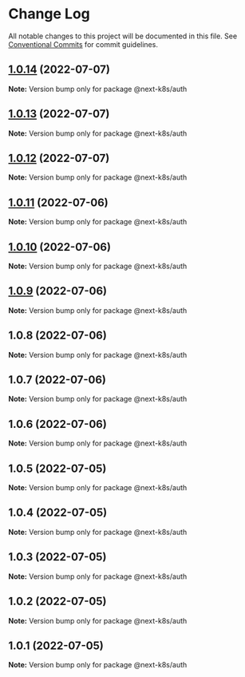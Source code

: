 # Change Log

All notable changes to this project will be documented in this file.
See [Conventional Commits](https://conventionalcommits.org) for commit guidelines.

## [1.0.14](https://github.com/mathiscode/next-k8s-boilerplate/compare/@next-k8s/auth@1.0.13...@next-k8s/auth@1.0.14) (2022-07-07)

**Note:** Version bump only for package @next-k8s/auth





## [1.0.13](https://github.com/mathiscode/next-k8s-boilerplate/compare/@next-k8s/auth@1.0.12...@next-k8s/auth@1.0.13) (2022-07-07)

**Note:** Version bump only for package @next-k8s/auth





## [1.0.12](https://github.com/mathiscode/next-k8s-boilerplate/compare/@next-k8s/auth@1.0.11...@next-k8s/auth@1.0.12) (2022-07-07)

**Note:** Version bump only for package @next-k8s/auth





## [1.0.11](https://github.com/mathiscode/next-k8s-boilerplate/compare/@next-k8s/auth@1.0.10...@next-k8s/auth@1.0.11) (2022-07-06)

**Note:** Version bump only for package @next-k8s/auth





## [1.0.10](https://github.com/mathiscode/next-k8s-boilerplate/compare/@next-k8s/auth@1.0.9...@next-k8s/auth@1.0.10) (2022-07-06)

**Note:** Version bump only for package @next-k8s/auth





## [1.0.9](https://github.com/mathiscode/next-k8s-boilerplate/compare/@next-k8s/auth@1.0.8...@next-k8s/auth@1.0.9) (2022-07-06)

**Note:** Version bump only for package @next-k8s/auth





## 1.0.8 (2022-07-06)

**Note:** Version bump only for package @next-k8s/auth





## 1.0.7 (2022-07-06)

**Note:** Version bump only for package @next-k8s/auth





## 1.0.6 (2022-07-06)

**Note:** Version bump only for package @next-k8s/auth





## 1.0.5 (2022-07-05)

**Note:** Version bump only for package @next-k8s/auth





## 1.0.4 (2022-07-05)

**Note:** Version bump only for package @next-k8s/auth





## 1.0.3 (2022-07-05)

**Note:** Version bump only for package @next-k8s/auth





## 1.0.2 (2022-07-05)

**Note:** Version bump only for package @next-k8s/auth





## 1.0.1 (2022-07-05)

**Note:** Version bump only for package @next-k8s/auth
